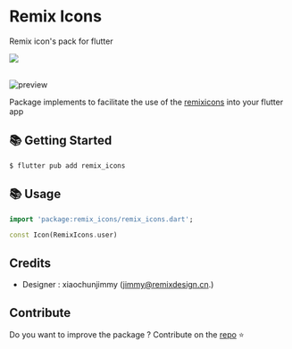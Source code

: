 # Remix Icons

Remix icon's pack for flutter

  <div>
    <a title="pub.dev" href="https://img.shields.io/pub/v/remix_icons.svg?style=flat-square&include_prereleases&color=00C853" />
    </a>
    <a title="GitHub License" href="https://github.com/Arkanum-Corporation/remix_icons_flutter_pub_package/blob/main/LICENSE">
      <img src="https://img.shields.io/github/license/stevenosse/flutter_hicons?style=flat-square&color=f12253" />
    </a>
  </div>
  <br/>

![preview](https://repository-images.githubusercontent.com/161979323/ce941d00-7ee3-11e9-8ed2-6a3770b22cd8)

Package implements to facilitate the use of the [remixicons](https://remixicon.com) into your flutter app

## 📚 Getting Started

```shell
$ flutter pub add remix_icons
```

## 📚 Usage

```dart
import 'package:remix_icons/remix_icons.dart';
```

```dart
const Icon(RemixIcons.user)
```

## Credits
 - Designer : xiaochunjimmy (jimmy@remixdesign.cn.) 


## Contribute

Do you want to improve the package ? Contribute on the [repo](https://github.com/Arkanum-Corporation/remix_icons_flutter_pub_package) ⭐️
